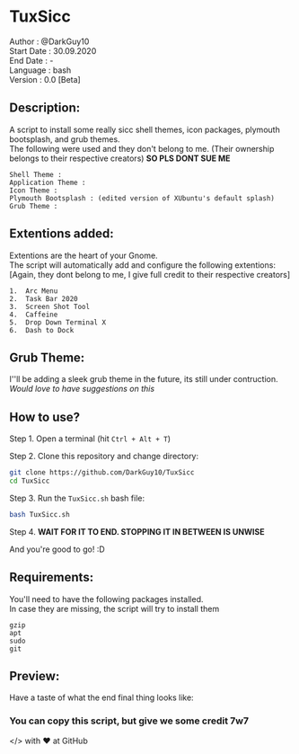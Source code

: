 # TuxSicc 
Author		: @DarkGuy10 <br>
Start Date  : 30.09.2020 <br>
End Date    : - <br>
Language    : bash  <br>
Version     : 0.0 [Beta] <br>

## Description:
A script to install some really sicc shell themes, icon packages, plymouth bootsplash, and grub themes. <br>
The following were used and they don't belong to me. (Their ownership belongs to their respective creators) **SO PLS DONT SUE ME**
```
Shell Theme : 
Application Theme : 
Icon Theme : 
Plymouth Bootsplash : (edited version of XUbuntu's default splash)
Grub Theme : 
```

## Extentions added:
Extentions are the heart of your Gnome. <br>
The script will automatically add and configure the following extentions: <br>
[Again, they dont belong to me, I give full credit to their respective creators]
```
1.	Arc Menu
2.	Task Bar 2020
3.	Screen Shot Tool
4.	Caffeine
5.	Drop Down Terminal X
6.	Dash to Dock
```

## Grub Theme:
I''ll be adding a sleek grub theme in the future, its still under contruction.<br>
_Would love to have suggestions on this_

## How to use?
Step 1. Open a terminal (hit `Ctrl + Alt + T`) <br>

Step 2. Clone this repository and change directory:
```bash
git clone https://github.com/DarkGuy10/TuxSicc
cd TuxSicc
```
Step 3. Run the `TuxSicc.sh` bash file:
```bash
bash TuxSicc.sh
```
Step 4. **WAIT FOR IT TO END. STOPPING IT IN BETWEEN IS UNWISE**

And you're good to go! :D <br>

## Requirements:
You'll need to have the following packages installed. <br>
In case they are missing, the script will try to install them <br>
```
gzip
apt
sudo
git
```

## Preview:
Have a taste of what the end final thing looks like:

### You can copy this script, but give we some credit 7w7
</> with ❤️ at GitHub